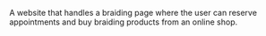 A website that handles a braiding page
where the user can reserve appointments and buy braiding products from an online shop.
